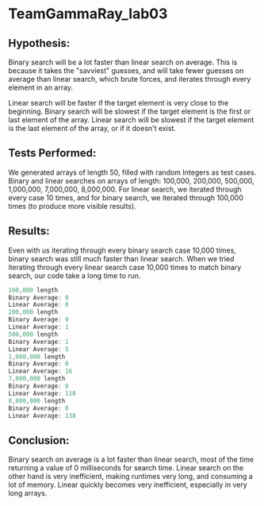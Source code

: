 # TeamGammaRay_lab03

## Hypothesis:
Binary search will be a lot faster than linear search on average. This is because it takes the "savviest" guesses, and will take fewer guesses on average than linear search, which brute forces, and iterates through every element in an array. 

Linear search will be faster if the target element is very close to the beginning.
Binary search will be slowest if the target element is the first or last element of the array. 
Linear search will be slowest if the target element is the last element of the array, or if it doesn't exist. 

## Tests Performed:

We generated arrays of length 50, filled with random Integers as test cases. 
Binary and linear searches on arrays of length: 100,000, 200,000, 500,000, 1,000,000, 7,000,000, 8,000,000. 
For linear search, we iterated through every case 10 times, and for binary search, we iterated through 100,000 times (to produce more visible results).

## Results: 

Even with us iterating through every binary search case 10,000 times, binary search was still much faster than linear search. 
When we tried iterating through every linear search case 10,000 times to match binary search, our code take a long time to run. 

```java
100,000 length
Binary Average: 0
Linear Average: 0
200,000 length
Binary Average: 0
Linear Average: 1
500,000 length
Binary Average: 1
Linear Average: 5
1,000,000 length
Binary Average: 0
Linear Average: 16
7,000,000 length
Binary Average: 0
Linear Average: 118
8,000,000 length
Binary Average: 0
Linear Average: 138
```

## Conclusion: 

Binary search on average is a lot faster than linear search, most of the time returning a value of 0 milliseconds for search time. 
Linear search on the other hand is very inefficient, making runtimes very long, and consuming a lot of memory. 
Linear quickly becomes very inefficient, especially in very long arrays. 
